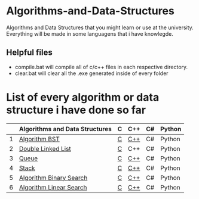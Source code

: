 # Algorithms-and-Data-Structures
Algorithms and Data Structures that you might learn or use at the university. Everything will be made in some languagens that i have knowlegde.


## Helpful files
- compile.bat will compile all of c/c++ files in each respective directory.
- clear.bat will clear all the .exe generated inside of every folder



# List of every algorithm or data structure i have done so far

|    | Algorithms and Data Structures      | C | C++ | C# | Python |
|----|-------------------------------------|--------------|--------------|--------------|--------------|
| 1  | [Algorithm BST][1]                  | [C](/c/bst.c) | [C++](/c++/bst.cpp) | C# | Python |
| 2  | [Double Linked List][2]                  | [C](/c/double-linked-list.c) | C++ | C# | Python |
| 3  | [Queue][3]                  | [C](/c/queue.c) | [C++](/c++/queue.h) | C# | Python |
| 4  | [Stack][4]                  | [C](/c/stack.c) | [C++](/c++/stack.h) | C# | Python |
| 5  | [Algorithm Binary Search][5]                  | [C](/c/binary-search.c) | [C++](/c++/binary-search.cpp) | C# | Python |
| 6  | [Algorithm Linear Search][5]                  | [C](/c/linear-search.c) | [C++](/c++/linear-search.cpp) | C# | Python |








[1]: https://en.wikipedia.org/wiki/Binary_search_tree
[2]: https://en.wikipedia.org/wiki/Doubly_linked_list
[3]: https://en.wikipedia.org/wiki/Queue_(abstract_data_type)
[4]: https://en.wikipedia.org/wiki/Stack_(abstract_data_type)
[5]: https://en.wikipedia.org/wiki/Binary_search_algorithm
[6]: https://en.wikipedia.org/wiki/Linear_search_algorithm
